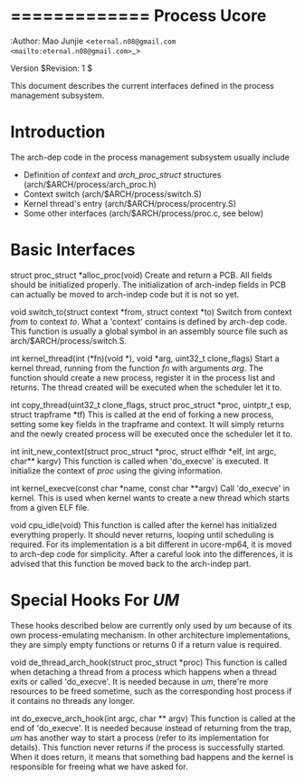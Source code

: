 =============
Process Ucore
=============

:Author: Mao Junjie <`eternal.n08@gmail.com <mailto:eternal.n08@gmail.com>`_>

Version
    $Revision: 1 $

This document describes the current interfaces defined in the process
management subsystem.

Introduction
============

The arch-dep code in the process management subsystem usually include

-  Definition of *context* and *arch\_proc\_struct* structures
   (arch/$ARCH/process/arch\_proc.h)
-  Context switch (arch/$ARCH/process/switch.S)
-  Kernel thread's entry (arch/$ARCH/process/procentry.S)
-  Some other interfaces (arch/$ARCH/process/proc.c, see below)

Basic Interfaces
================

struct proc\_struct \*alloc\_proc(void)
    Create and return a PCB. All fields should be initialized properly.
    The initialization of arch-indep fields in PCB can actually be moved
    to arch-indep code but it is not so yet.

void switch\_to(struct context \*from, struct context \*to)
    Switch from context *from* to context *to*. What a 'context'
    contains is defined by arch-dep code. This function is usually a
    global symbol in an assembly source file such as
    arch/$ARCH/process/switch.S.

int kernel\_thread(int (\*fn)(void \*), void \*arg, uint32\_t
clone\_flags)
    Start a kernel thread, running from the function *fn* with arguments
    *arg*. The function should create a new process, register it in the
    process list and returns. The thread created will be executed when
    the scheduler let it to.

int copy\_thread(uint32\_t clone\_flags, struct proc\_struct \*proc,
uintptr\_t esp, struct trapframe \*tf)
    This is called at the end of forking a new process, setting some key
    fields in the trapframe and context. It will simply returns and the
    newly created process will be executed once the scheduler let it to.

int init\_new\_context(struct proc\_struct \*proc, struct elfhdr \*elf,
int argc, char\*\* kargv)
    This function is called when 'do\_execve' is executed. It initialize
    the context of *proc* using the giving information.

int kernel\_execve(const char \*name, const char \*\*argv)
    Call 'do\_execve' in kernel. This is used when kernel wants to
    create a new thread which starts from a given ELF file.

void cpu\_idle(void)
    This function is called after the kernel has initialized everything
    properly. It should never returns, looping until scheduling is
    required. For its implementation is a bit different in ucore-mp64,
    it is moved to arch-dep code for simplicity. After a careful look
    into the differences, it is advised that this function be moved back
    to the arch-indep part.

Special Hooks For *UM*
======================

These hooks described below are currently only used by *um* because of
its own process-emulating mechanism. In other architecture
implementations, they are simply empty functions or returns 0 if a
return value is required.

void de\_thread\_arch\_hook(struct proc\_struct \*proc)
    This function is called when detaching a thread from a process which
    happens when a thread exits or called 'do\_execve'. It is needed
    because in *um*, there're more resources to be freed sometime, such
    as the corresponding host process if it contains no threads any
    longer.

int do\_execve\_arch\_hook(int argc, char \*\* argv)
    This function is called at the end of 'do\_execve'. It is needed
    because instead of returning from the trap, *um* has another way to
    start a process (refer to its implementation for details). This
    function never returns if the process is successfully started. When
    it does return, it means that something bad happens and the kernel
    is responsible for freeing what we have asked for.


